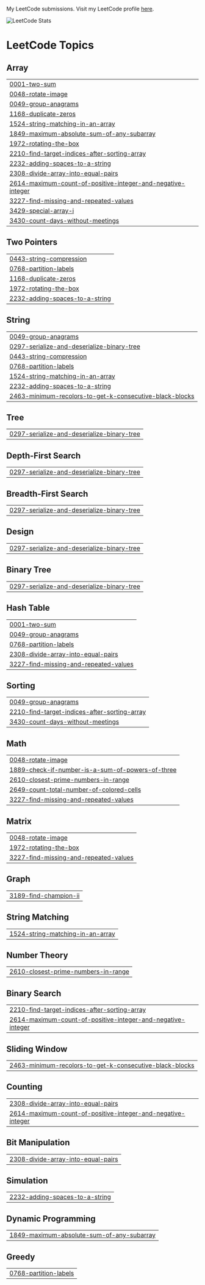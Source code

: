 My LeetCode submissions. 
Visit my LeetCode profile [here](https://leetcode.com/ashishkulkarnii).

![LeetCode Stats](https://leetcard.jacoblin.cool/ashishkulkarnii?theme=dark&font=Noto%20Sans&ext=heatmap)

<!---LeetCode Topics Start-->
# LeetCode Topics
## Array
|  |
| ------- |
| [0001-two-sum](https://github.com/ashishkulkarnii/leetcode/tree/master/0001-two-sum) |
| [0048-rotate-image](https://github.com/ashishkulkarnii/leetcode/tree/master/0048-rotate-image) |
| [0049-group-anagrams](https://github.com/ashishkulkarnii/leetcode/tree/master/0049-group-anagrams) |
| [1168-duplicate-zeros](https://github.com/ashishkulkarnii/leetcode/tree/master/1168-duplicate-zeros) |
| [1524-string-matching-in-an-array](https://github.com/ashishkulkarnii/leetcode/tree/master/1524-string-matching-in-an-array) |
| [1849-maximum-absolute-sum-of-any-subarray](https://github.com/ashishkulkarnii/leetcode/tree/master/1849-maximum-absolute-sum-of-any-subarray) |
| [1972-rotating-the-box](https://github.com/ashishkulkarnii/leetcode/tree/master/1972-rotating-the-box) |
| [2210-find-target-indices-after-sorting-array](https://github.com/ashishkulkarnii/leetcode/tree/master/2210-find-target-indices-after-sorting-array) |
| [2232-adding-spaces-to-a-string](https://github.com/ashishkulkarnii/leetcode/tree/master/2232-adding-spaces-to-a-string) |
| [2308-divide-array-into-equal-pairs](https://github.com/ashishkulkarnii/leetcode/tree/master/2308-divide-array-into-equal-pairs) |
| [2614-maximum-count-of-positive-integer-and-negative-integer](https://github.com/ashishkulkarnii/leetcode/tree/master/2614-maximum-count-of-positive-integer-and-negative-integer) |
| [3227-find-missing-and-repeated-values](https://github.com/ashishkulkarnii/leetcode/tree/master/3227-find-missing-and-repeated-values) |
| [3429-special-array-i](https://github.com/ashishkulkarnii/leetcode/tree/master/3429-special-array-i) |
| [3430-count-days-without-meetings](https://github.com/ashishkulkarnii/leetcode/tree/master/3430-count-days-without-meetings) |
## Two Pointers
|  |
| ------- |
| [0443-string-compression](https://github.com/ashishkulkarnii/leetcode/tree/master/0443-string-compression) |
| [0768-partition-labels](https://github.com/ashishkulkarnii/leetcode/tree/master/0768-partition-labels) |
| [1168-duplicate-zeros](https://github.com/ashishkulkarnii/leetcode/tree/master/1168-duplicate-zeros) |
| [1972-rotating-the-box](https://github.com/ashishkulkarnii/leetcode/tree/master/1972-rotating-the-box) |
| [2232-adding-spaces-to-a-string](https://github.com/ashishkulkarnii/leetcode/tree/master/2232-adding-spaces-to-a-string) |
## String
|  |
| ------- |
| [0049-group-anagrams](https://github.com/ashishkulkarnii/leetcode/tree/master/0049-group-anagrams) |
| [0297-serialize-and-deserialize-binary-tree](https://github.com/ashishkulkarnii/leetcode/tree/master/0297-serialize-and-deserialize-binary-tree) |
| [0443-string-compression](https://github.com/ashishkulkarnii/leetcode/tree/master/0443-string-compression) |
| [0768-partition-labels](https://github.com/ashishkulkarnii/leetcode/tree/master/0768-partition-labels) |
| [1524-string-matching-in-an-array](https://github.com/ashishkulkarnii/leetcode/tree/master/1524-string-matching-in-an-array) |
| [2232-adding-spaces-to-a-string](https://github.com/ashishkulkarnii/leetcode/tree/master/2232-adding-spaces-to-a-string) |
| [2463-minimum-recolors-to-get-k-consecutive-black-blocks](https://github.com/ashishkulkarnii/leetcode/tree/master/2463-minimum-recolors-to-get-k-consecutive-black-blocks) |
## Tree
|  |
| ------- |
| [0297-serialize-and-deserialize-binary-tree](https://github.com/ashishkulkarnii/leetcode/tree/master/0297-serialize-and-deserialize-binary-tree) |
## Depth-First Search
|  |
| ------- |
| [0297-serialize-and-deserialize-binary-tree](https://github.com/ashishkulkarnii/leetcode/tree/master/0297-serialize-and-deserialize-binary-tree) |
## Breadth-First Search
|  |
| ------- |
| [0297-serialize-and-deserialize-binary-tree](https://github.com/ashishkulkarnii/leetcode/tree/master/0297-serialize-and-deserialize-binary-tree) |
## Design
|  |
| ------- |
| [0297-serialize-and-deserialize-binary-tree](https://github.com/ashishkulkarnii/leetcode/tree/master/0297-serialize-and-deserialize-binary-tree) |
## Binary Tree
|  |
| ------- |
| [0297-serialize-and-deserialize-binary-tree](https://github.com/ashishkulkarnii/leetcode/tree/master/0297-serialize-and-deserialize-binary-tree) |
## Hash Table
|  |
| ------- |
| [0001-two-sum](https://github.com/ashishkulkarnii/leetcode/tree/master/0001-two-sum) |
| [0049-group-anagrams](https://github.com/ashishkulkarnii/leetcode/tree/master/0049-group-anagrams) |
| [0768-partition-labels](https://github.com/ashishkulkarnii/leetcode/tree/master/0768-partition-labels) |
| [2308-divide-array-into-equal-pairs](https://github.com/ashishkulkarnii/leetcode/tree/master/2308-divide-array-into-equal-pairs) |
| [3227-find-missing-and-repeated-values](https://github.com/ashishkulkarnii/leetcode/tree/master/3227-find-missing-and-repeated-values) |
## Sorting
|  |
| ------- |
| [0049-group-anagrams](https://github.com/ashishkulkarnii/leetcode/tree/master/0049-group-anagrams) |
| [2210-find-target-indices-after-sorting-array](https://github.com/ashishkulkarnii/leetcode/tree/master/2210-find-target-indices-after-sorting-array) |
| [3430-count-days-without-meetings](https://github.com/ashishkulkarnii/leetcode/tree/master/3430-count-days-without-meetings) |
## Math
|  |
| ------- |
| [0048-rotate-image](https://github.com/ashishkulkarnii/leetcode/tree/master/0048-rotate-image) |
| [1889-check-if-number-is-a-sum-of-powers-of-three](https://github.com/ashishkulkarnii/leetcode/tree/master/1889-check-if-number-is-a-sum-of-powers-of-three) |
| [2610-closest-prime-numbers-in-range](https://github.com/ashishkulkarnii/leetcode/tree/master/2610-closest-prime-numbers-in-range) |
| [2649-count-total-number-of-colored-cells](https://github.com/ashishkulkarnii/leetcode/tree/master/2649-count-total-number-of-colored-cells) |
| [3227-find-missing-and-repeated-values](https://github.com/ashishkulkarnii/leetcode/tree/master/3227-find-missing-and-repeated-values) |
## Matrix
|  |
| ------- |
| [0048-rotate-image](https://github.com/ashishkulkarnii/leetcode/tree/master/0048-rotate-image) |
| [1972-rotating-the-box](https://github.com/ashishkulkarnii/leetcode/tree/master/1972-rotating-the-box) |
| [3227-find-missing-and-repeated-values](https://github.com/ashishkulkarnii/leetcode/tree/master/3227-find-missing-and-repeated-values) |
## Graph
|  |
| ------- |
| [3189-find-champion-ii](https://github.com/ashishkulkarnii/leetcode/tree/master/3189-find-champion-ii) |
## String Matching
|  |
| ------- |
| [1524-string-matching-in-an-array](https://github.com/ashishkulkarnii/leetcode/tree/master/1524-string-matching-in-an-array) |
## Number Theory
|  |
| ------- |
| [2610-closest-prime-numbers-in-range](https://github.com/ashishkulkarnii/leetcode/tree/master/2610-closest-prime-numbers-in-range) |
## Binary Search
|  |
| ------- |
| [2210-find-target-indices-after-sorting-array](https://github.com/ashishkulkarnii/leetcode/tree/master/2210-find-target-indices-after-sorting-array) |
| [2614-maximum-count-of-positive-integer-and-negative-integer](https://github.com/ashishkulkarnii/leetcode/tree/master/2614-maximum-count-of-positive-integer-and-negative-integer) |
## Sliding Window
|  |
| ------- |
| [2463-minimum-recolors-to-get-k-consecutive-black-blocks](https://github.com/ashishkulkarnii/leetcode/tree/master/2463-minimum-recolors-to-get-k-consecutive-black-blocks) |
## Counting
|  |
| ------- |
| [2308-divide-array-into-equal-pairs](https://github.com/ashishkulkarnii/leetcode/tree/master/2308-divide-array-into-equal-pairs) |
| [2614-maximum-count-of-positive-integer-and-negative-integer](https://github.com/ashishkulkarnii/leetcode/tree/master/2614-maximum-count-of-positive-integer-and-negative-integer) |
## Bit Manipulation
|  |
| ------- |
| [2308-divide-array-into-equal-pairs](https://github.com/ashishkulkarnii/leetcode/tree/master/2308-divide-array-into-equal-pairs) |
## Simulation
|  |
| ------- |
| [2232-adding-spaces-to-a-string](https://github.com/ashishkulkarnii/leetcode/tree/master/2232-adding-spaces-to-a-string) |
## Dynamic Programming
|  |
| ------- |
| [1849-maximum-absolute-sum-of-any-subarray](https://github.com/ashishkulkarnii/leetcode/tree/master/1849-maximum-absolute-sum-of-any-subarray) |
## Greedy
|  |
| ------- |
| [0768-partition-labels](https://github.com/ashishkulkarnii/leetcode/tree/master/0768-partition-labels) |
<!---LeetCode Topics End-->